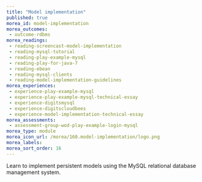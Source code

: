 ```yaml
---
title: "Model implementation"
published: true
morea_id: model-implementation
morea_outcomes:
 - outcome-rdbms
morea_readings:
 - reading-screencast-model-implementation
 - reading-mysql-tutorial
 - reading-play-example-mysql
 - reading-play-for-java-7
 - reading-ebean
 - reading-mysql-clients
 - reading-model-implementation-guidelines
morea_experiences:
 - experience-play-example-mysql
 - experience-play-example-mysql-technical-essay
 - experience-digitsmysql
 - experience-digitscloudbees
 - experience-model-implementation-technical-essay
morea_assessments:
 - assessment-group-wod-play-example-login-mysql
morea_type: module
morea_icon_url: /morea/160.model-implementation/logo.png
morea_labels:
morea_sort_order: 16
---
```


Learn to implement persistent models using the MySQL relational database management system.




